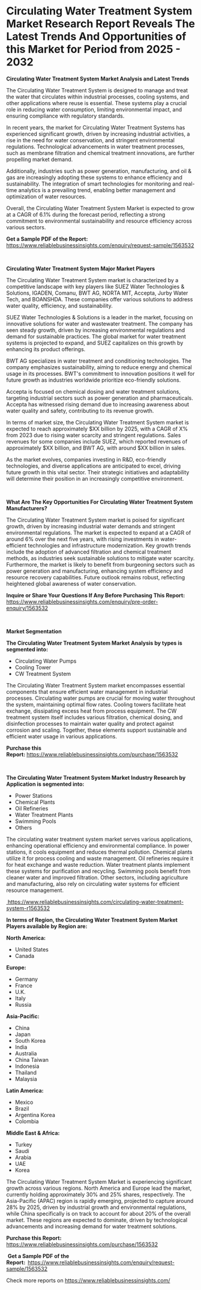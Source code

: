 <p><h1>Circulating Water Treatment System Market Research Report Reveals The Latest Trends And Opportunities of this Market for Period from 2025 - 2032</h1></p><p><strong>Circulating Water Treatment System Market Analysis and Latest Trends</strong></p>
<p><p>The Circulating Water Treatment System is designed to manage and treat the water that circulates within industrial processes, cooling systems, and other applications where reuse is essential. These systems play a crucial role in reducing water consumption, limiting environmental impact, and ensuring compliance with regulatory standards. </p><p>In recent years, the market for Circulating Water Treatment Systems has experienced significant growth, driven by increasing industrial activities, a rise in the need for water conservation, and stringent environmental regulations. Technological advancements in water treatment processes, such as membrane filtration and chemical treatment innovations, are further propelling market demand. </p><p>Additionally, industries such as power generation, manufacturing, and oil & gas are increasingly adopting these systems to enhance efficiency and sustainability. The integration of smart technologies for monitoring and real-time analytics is a prevailing trend, enabling better management and optimization of water resources. </p><p>Overall, the Circulating Water Treatment System Market is expected to grow at a CAGR of 6.1% during the forecast period, reflecting a strong commitment to environmental sustainability and resource efficiency across various sectors.</p></p>
<p><strong>Get a Sample PDF of the Report:&nbsp;</strong> <a href="https://www.reliablebusinessinsights.com/enquiry/request-sample/1563532?utm_campaign=3003&utm_medium=2&utm_source=Github&utm_content=ia&utm_term=11042025&utm_id=circulating-water-treatment-system">https://www.reliablebusinessinsights.com/enquiry/request-sample/1563532</a></p>
<p>&nbsp;</p>
<p><strong>Circulating Water Treatment System Major Market Players</strong></p>
<p><p>The Circulating Water Treatment System market is characterized by a competitive landscape with key players like SUEZ Water Technologies & Solutions, IGADEN, Comanu, BWT AG, NORTA MIT, Accepta, Jurby Water Tech, and BOANSHDA. These companies offer various solutions to address water quality, efficiency, and sustainability.</p><p>SUEZ Water Technologies & Solutions is a leader in the market, focusing on innovative solutions for water and wastewater treatment. The company has seen steady growth, driven by increasing environmental regulations and demand for sustainable practices. The global market for water treatment systems is projected to expand, and SUEZ capitalizes on this growth by enhancing its product offerings.</p><p>BWT AG specializes in water treatment and conditioning technologies. The company emphasizes sustainability, aiming to reduce energy and chemical usage in its processes. BWT's commitment to innovation positions it well for future growth as industries worldwide prioritize eco-friendly solutions.</p><p>Accepta is focused on chemical dosing and water treatment solutions, targeting industrial sectors such as power generation and pharmaceuticals. Accepta has witnessed rising demand due to increasing awareness about water quality and safety, contributing to its revenue growth.</p><p>In terms of market size, the Circulating Water Treatment System market is expected to reach approximately $XX billion by 2025, with a CAGR of X% from 2023 due to rising water scarcity and stringent regulations. Sales revenues for some companies include SUEZ, which reported revenues of approximately $XX billion, and BWT AG, with around $XX billion in sales.</p><p>As the market evolves, companies investing in R&D, eco-friendly technologies, and diverse applications are anticipated to excel, driving future growth in this vital sector. Their strategic initiatives and adaptability will determine their position in an increasingly competitive environment.</p></p>
<p>&nbsp;</p>
<p><strong>What Are The Key Opportunities For Circulating Water Treatment System Manufacturers?</strong></p>
<p><p>The Circulating Water Treatment System market is poised for significant growth, driven by increasing industrial water demands and stringent environmental regulations. The market is expected to expand at a CAGR of around 6% over the next five years, with rising investments in water-efficient technologies and infrastructure modernization. Key growth trends include the adoption of advanced filtration and chemical treatment methods, as industries seek sustainable solutions to mitigate water scarcity. Furthermore, the market is likely to benefit from burgeoning sectors such as power generation and manufacturing, enhancing system efficiency and resource recovery capabilities. Future outlook remains robust, reflecting heightened global awareness of water conservation.</p></p>
<p><strong>Inquire or Share Your Questions If Any Before Purchasing This Report:</strong> <a href="https://www.reliablebusinessinsights.com/enquiry/pre-order-enquiry/1563532?utm_campaign=3003&utm_medium=2&utm_source=Github&utm_content=ia&utm_term=11042025&utm_id=circulating-water-treatment-system">https://www.reliablebusinessinsights.com/enquiry/pre-order-enquiry/1563532</a></p>
<p>&nbsp;</p>
<p><strong>Market Segmentation</strong></p>
<p><strong>The Circulating Water Treatment System Market Analysis by types is segmented into:</strong></p>
<p><ul><li>Circulating Water Pumps</li><li>Cooling Tower</li><li>CW Treatment System</li></ul></p>
<p><p>The Circulating Water Treatment System market encompasses essential components that ensure efficient water management in industrial processes. Circulating water pumps are crucial for moving water throughout the system, maintaining optimal flow rates. Cooling towers facilitate heat exchange, dissipating excess heat from process equipment. The CW treatment system itself includes various filtration, chemical dosing, and disinfection processes to maintain water quality and protect against corrosion and scaling. Together, these elements support sustainable and efficient water usage in various applications.</p></p>
<p><strong>Purchase this Report:&nbsp;</strong><a href="https://www.reliablebusinessinsights.com/purchase/1563532?utm_campaign=3003&utm_medium=2&utm_source=Github&utm_content=ia&utm_term=11042025&utm_id=circulating-water-treatment-system">https://www.reliablebusinessinsights.com/purchase/1563532</a></p>
<p>&nbsp;</p>
<p><strong>The Circulating Water Treatment System Market Industry Research by Application is segmented into:</strong></p>
<p><ul><li>Power Stations</li><li>Chemical Plants</li><li>Oil Refineries</li><li>Water Treatment Plants</li><li>Swimming Pools</li><li>Others</li></ul></p>
<p><p>The circulating water treatment system market serves various applications, enhancing operational efficiency and environmental compliance. In power stations, it cools equipment and reduces thermal pollution. Chemical plants utilize it for process cooling and waste management. Oil refineries require it for heat exchange and waste reduction. Water treatment plants implement these systems for purification and recycling. Swimming pools benefit from cleaner water and improved filtration. Other sectors, including agriculture and manufacturing, also rely on circulating water systems for efficient resource management.</p></p>
<p><a href="https://www.reliablebusinessinsights.com/circulating-water-treatment-system-r1563532?utm_campaign=3003&utm_medium=2&utm_source=Github&utm_content=ia&utm_term=11042025&utm_id=circulating-water-treatment-system">&nbsp;https://www.reliablebusinessinsights.com/circulating-water-treatment-system-r1563532</a></p>
<p><strong>In terms of Region, the Circulating Water Treatment System Market Players available by Region are:</strong></p>
<p>
    <p> <strong> North America: </strong>
        <ul>
            <li>United States</li>
            <li>Canada</li>
        </ul>
        </p> 
    <p> <strong> Europe: </strong>
        <ul>
            <li>Germany</li>
            <li>France</li>
            <li>U.K.</li>
            <li>Italy</li>
            <li>Russia</li>
        </ul>
        </p> 
    <p> <strong> Asia-Pacific: </strong>
        <ul>
            <li>China</li>
            <li>Japan</li>
            <li>South Korea</li>
            <li>India</li>
            <li>Australia</li>
            <li>China Taiwan</li>
            <li>Indonesia</li>
            <li>Thailand</li>
            <li>Malaysia</li>
        </ul>
        </p> 
    <p> <strong> Latin America: </strong>
        <ul>
            <li>Mexico</li>
            <li>Brazil</li>
            <li>Argentina Korea</li>
            <li>Colombia</li>
        </ul>
        </p> 
    <p> <strong> Middle East & Africa: </strong>
        <ul>
            <li>Turkey</li>
            <li>Saudi</li>
            <li>Arabia</li>
            <li>UAE</li>
            <li>Korea</li>
        </ul>
    </p>
    </p>
<p><p>The Circulating Water Treatment System Market is experiencing significant growth across various regions. North America and Europe lead the market, currently holding approximately 30% and 25% shares, respectively. The Asia-Pacific (APAC) region is rapidly emerging, projected to capture around 28% by 2025, driven by industrial growth and environmental regulations, while China specifically is on track to account for about 20% of the overall market. These regions are expected to dominate, driven by technological advancements and increasing demand for water treatment solutions.</p></p>
<p><strong>Purchase this Report: </strong><a href="https://www.reliablebusinessinsights.com/purchase/1563532?utm_campaign=3003&utm_medium=2&utm_source=Github&utm_content=ia&utm_term=11042025&utm_id=circulating-water-treatment-system">https://www.reliablebusinessinsights.com/purchase/1563532</a></p>
<p>&nbsp;<strong>Get a Sample PDF of the Report:&nbsp;&nbsp;</strong><a href="https://www.reliablebusinessinsights.com/enquiry/request-sample/1563532?utm_campaign=3003&utm_medium=2&utm_source=Github&utm_content=ia&utm_term=11042025&utm_id=circulating-water-treatment-system">https://www.reliablebusinessinsights.com/enquiry/request-sample/1563532</a></p>
<p><strong></strong></p>
<p>Check more reports on <a href="https://www.reliablebusinessinsights.com/?utm_campaign=3003&utm_medium=2&utm_source=Github&utm_content=ia&utm_term=11042025&utm_id=circulating-water-treatment-system">https://www.reliablebusinessinsights.com/</a></p>